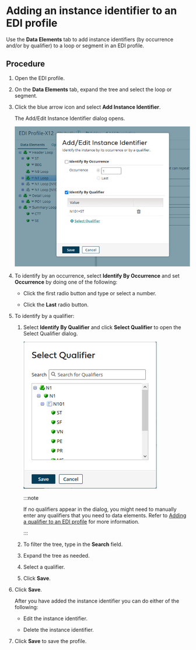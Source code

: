 # Adding an instance identifier to an EDI profile

<head>
  <meta name="guidename" content="Integration"/>
  <meta name="context" content="GUID-a77d3ca6-f338-49e8-83c8-8f59bf6ec6a9"/>
</head>

Use the **Data Elements** tab to add instance identifiers \(by occurrence and/or by qualifier\) to a loop or segment in an EDI profile.

## Procedure

1. Open the EDI profile.

2. On the **Data Elements** tab, expand the tree and select the loop or segment.

3. Click the blue arrow icon and select **Add Instance Identifier**.

   The Add/Edit Instance Identifier dialog opens.

   ![Add/Edit Instance Identifier dialog in an EDI profile's Data Elements tab.](../Images/build-db-add-edit-instance.jpg)

4. To identify by an occurrence, select **Identify By Occurrence** and set **Occurrence** by doing one of the following:

   - Click the first radio button and type or select a number.

   - Click the **Last** radio button.

5. To identify by a qualifier:

   1. Select **Identify By Qualifier** and click **Select Qualifier** to open the Select Qualifier dialog.

      ![Select Qualifier dialog](../Images/build-db-choose-qualifier.jpg)

      :::note

      If no qualifiers appear in the dialog, you might need to manually enter any qualifiers that you need to data elements. Refer to [Adding a qualifier to an EDI profile](./t-atm-Adding_a_qualifier_to_an_EDI_profile_data_element_db0c4e20-5859-48d8-a779-66870819919d.md) for more information.

      :::

   2. To filter the tree, type in the **Search** field.

   3. Expand the tree as needed.

   4. Select a qualifier.

   5. Click **Save**.

6. Click **Save**.

    After you have added the instance identifier you can do either of the following:

    - Edit the instance identifier.

    - Delete the instance identifier.

7. Click **Save** to save the profile.
